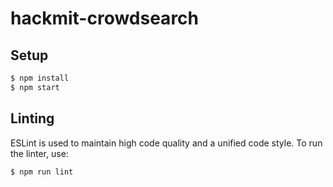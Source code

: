 # hackmit-crowdsearch
## Setup
```bash
$ npm install
$ npm start
```

## Linting
ESLint is used to maintain high code quality and a unified code style.
To run the linter, use:
```
$ npm run lint
```
